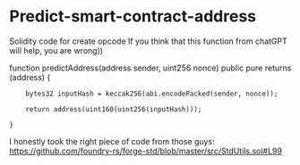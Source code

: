 # Predict-smart-contract-address
Solidity code for create opcode
If you think that this function from chatGPT will help, you are wrong))

function predictAddress(address sender, uint256 nonce) public pure returns (address) {

        bytes32 inputHash = keccak256(abi.encodePacked(sender, nonce));
        
        return address(uint160(uint256(inputHash)));
        
    }

I honestly took the right piece of code from those guys: https://github.com/foundry-rs/forge-std/blob/master/src/StdUtils.sol#L99


